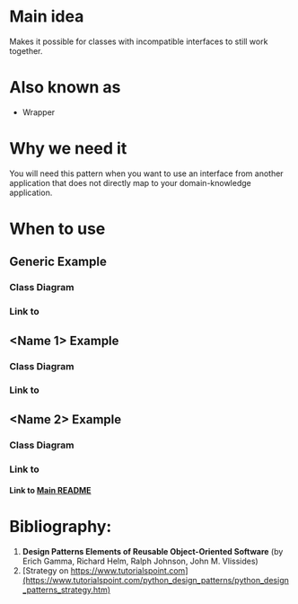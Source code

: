 # Main idea
Makes it possible for classes with incompatible interfaces to still work together.

# Also known as
* Wrapper

# Why we need it
You will need this pattern when you want to use an interface from another application
that does not directly map to your domain-knowledge application.

# When to use


## Generic Example
### Class Diagram

### Link to 

## <Name 1> Example
### Class Diagram

### Link to 
## <Name 2> Example
### Class Diagram

### Link to 

#### Link to [Main README](../../README.md)

# Bibliography:
1. **Design Patterns Elements of Reusable Object-Oriented Software** (by Erich Gamma, Richard Helm, Ralph Johnson, John M. Vlissides)
2. [Strategy on https://www.tutorialspoint.com](https://www.tutorialspoint.com/python_design_patterns/python_design_patterns_strategy.htm)